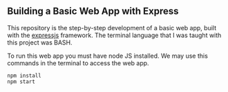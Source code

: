 ## Building a Basic Web App with Express

This repository is the step-by-step development of a basic web app, built with the [expressjs](https://expressjs.com/) framework.  The terminal language that I was taught with this project was BASH.

To run this web app you must have node JS installed. We may use this commands in the terminal to access the web app.


```
npm install
npm start

```
